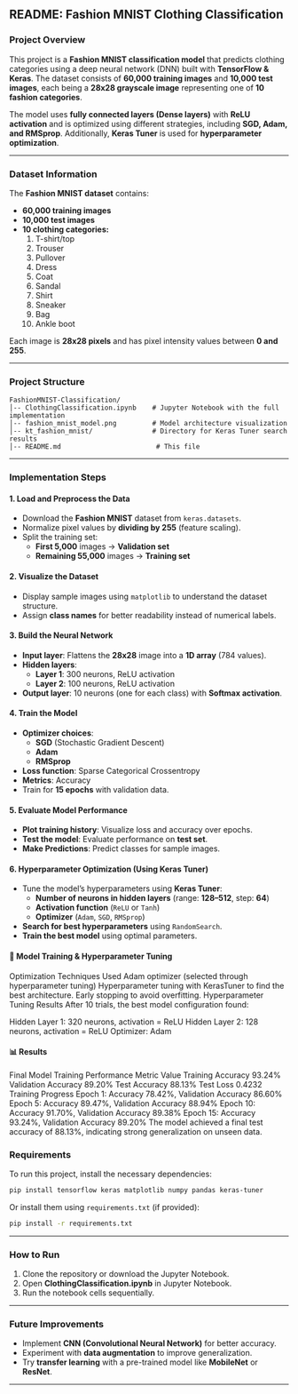 ## **README: Fashion MNIST Clothing Classification**

### **Project Overview**
This project is a **Fashion MNIST classification model** that predicts clothing categories using a deep neural network (DNN) built with **TensorFlow & Keras**. The dataset consists of **60,000 training images** and **10,000 test images**, each being a **28x28 grayscale image** representing one of **10 fashion categories**.

The model uses **fully connected layers (Dense layers)** with **ReLU activation** and is optimized using different strategies, including **SGD, Adam, and RMSprop**. Additionally, **Keras Tuner** is used for **hyperparameter optimization**.

---

### **Dataset Information**
The **Fashion MNIST dataset** contains:
- **60,000 training images**
- **10,000 test images**
- **10 clothing categories:**
  1. T-shirt/top  
  2. Trouser  
  3. Pullover  
  4. Dress  
  5. Coat  
  6. Sandal  
  7. Shirt  
  8. Sneaker  
  9. Bag  
  10. Ankle boot  

Each image is **28x28 pixels** and has pixel intensity values between **0 and 255**.

---

### **Project Structure**
```
FashionMNIST-Classification/
│-- ClothingClassification.ipynb    # Jupyter Notebook with the full implementation
│-- fashion_mnist_model.png         # Model architecture visualization
│-- kt_fashion_mnist/               # Directory for Keras Tuner search results
│-- README.md                        # This file
```

---

### **Implementation Steps**
#### **1. Load and Preprocess the Data**
- Download the **Fashion MNIST** dataset from `keras.datasets`.
- Normalize pixel values by **dividing by 255** (feature scaling).
- Split the training set:  
  - **First 5,000** images → **Validation set**  
  - **Remaining 55,000** images → **Training set**  

#### **2. Visualize the Dataset**
- Display sample images using `matplotlib` to understand the dataset structure.
- Assign **class names** for better readability instead of numerical labels.

#### **3. Build the Neural Network**
- **Input layer**: Flattens the **28x28** image into a **1D array** (784 values).
- **Hidden layers**:
  - **Layer 1**: 300 neurons, ReLU activation
  - **Layer 2**: 100 neurons, ReLU activation
- **Output layer**: 10 neurons (one for each class) with **Softmax activation**.
  
#### **4. Train the Model**
- **Optimizer choices**:  
  - **SGD** (Stochastic Gradient Descent)  
  - **Adam**  
  - **RMSprop**  
- **Loss function**: Sparse Categorical Crossentropy  
- **Metrics**: Accuracy  
- Train for **15 epochs** with validation data.

#### **5. Evaluate Model Performance**
- **Plot training history**: Visualize loss and accuracy over epochs.
- **Test the model**: Evaluate performance on **test set**.
- **Make Predictions**: Predict classes for sample images.

#### **6. Hyperparameter Optimization (Using Keras Tuner)**
- Tune the model’s hyperparameters using **Keras Tuner**:
  - **Number of neurons in hidden layers** (range: **128–512**, step: **64**)
  - **Activation function** (`ReLU` or `Tanh`)
  - **Optimizer** (`Adam`, `SGD`, `RMSprop`)
- **Search for best hyperparameters** using `RandomSearch`.
- **Train the best model** using optimal parameters.

#### 🔧 Model Training & Hyperparameter Tuning
Optimization Techniques Used
Adam optimizer (selected through hyperparameter tuning)
Hyperparameter tuning with KerasTuner to find the best architecture.
Early stopping to avoid overfitting.
Hyperparameter Tuning Results
After 10 trials, the best model configuration found:

Hidden Layer 1: 320 neurons, activation = ReLU
Hidden Layer 2: 128 neurons, activation = ReLU
Optimizer: Adam

#### 📊 Results
Final Model Training Performance
Metric	Value
Training Accuracy	93.24%
Validation Accuracy	89.20%
Test Accuracy	88.13%
Test Loss	0.4232
Training Progress
Epoch 1: Accuracy 78.42%, Validation Accuracy 86.60%
Epoch 5: Accuracy 89.47%, Validation Accuracy 88.94%
Epoch 10: Accuracy 91.70%, Validation Accuracy 89.38%
Epoch 15: Accuracy 93.24%, Validation Accuracy 89.20%
The model achieved a final test accuracy of 88.13%, indicating strong generalization on unseen data.

### **Requirements**
To run this project, install the necessary dependencies:

```bash
pip install tensorflow keras matplotlib numpy pandas keras-tuner
```

Or install them using `requirements.txt` (if provided):

```bash
pip install -r requirements.txt
```

---

### **How to Run**
1. Clone the repository or download the Jupyter Notebook.
2. Open **ClothingClassification.ipynb** in Jupyter Notebook.
3. Run the notebook cells sequentially.

---

### **Future Improvements**
- Implement **CNN (Convolutional Neural Network)** for better accuracy.
- Experiment with **data augmentation** to improve generalization.
- Try **transfer learning** with a pre-trained model like **MobileNet** or **ResNet**.

---


